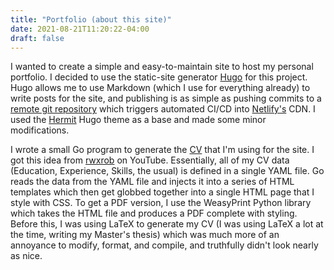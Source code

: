 ```yaml
---
title: "Portfolio (about this site)"
date: 2021-08-21T11:20:22-04:00
draft: false
---
```


I wanted to create a simple and easy-to-maintain site to host my
personal portfolio. I decided to use the static-site generator
[Hugo](https://gohugo.io/) for this project. Hugo allows me to use
Markdown (which I use for everything already) to write posts for the
site, and publishing is as simple as pushing commits to a [remote git
repository](https://github.com/jcarr132/portfolio-site) which triggers
automated CI/CD into [Netlify's](https://www.netlify.com) CDN.
I used the [Hermit](https://github.com/Track3/hermit) Hugo theme as a
base and made some minor modifications.

I wrote a small Go program to generate the
[CV](https://github.com/jcarr132/cv2) that I'm using for the site. I got
this idea from [rwxrob](https://www.youtube.com/rwxrob) on YouTube.
Essentially, all of my CV data (Education, Experience, Skills, the
usual) is defined in a single YAML file. Go reads the data from the YAML
file and injects it into a series of HTML templates which then get
globbed together into a single HTML page that I style with CSS. To get a
PDF version, I use the WeasyPrint Python library which takes the HTML
file and produces a PDF complete with styling. Before this, I was using
LaTeX to generate my CV (I was using LaTeX a lot at the time, writing my
Master's thesis) which was much more of an annoyance to modify, format,
and compile, and truthfully didn't look nearly as nice.
